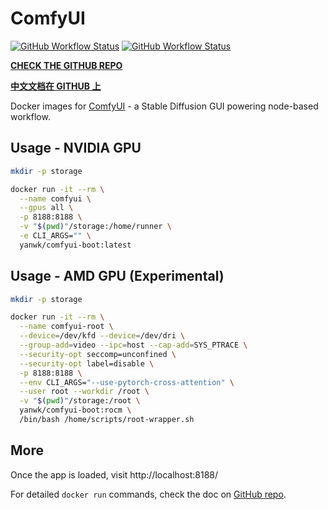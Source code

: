 # ComfyUI

[![GitHub Workflow Status](https://github.com/YanWenKun/ComfyUI-Docker/actions/workflows/build-latest.yml/badge.svg)](https://github.com/YanWenKun/ComfyUI-Docker/actions/workflows/build-latest.yml)
[![GitHub Workflow Status](https://github.com/YanWenKun/ComfyUI-Docker/actions/workflows/build-rocm.yml/badge.svg)](https://github.com/YanWenKun/ComfyUI-Docker/actions/workflows/build-rocm.yml)

**[CHECK THE GITHUB REPO](https://github.com/YanWenKun/ComfyUI-Docker)**

**[中文文档在 GITHUB 上](https://github.com/YanWenKun/ComfyUI-Docker/blob/main/README.zh.adoc)**

Docker images for [ComfyUI](https://github.com/comfyanonymous/ComfyUI) - a Stable Diffusion GUI powering node-based workflow.

## Usage - NVIDIA GPU

```sh
mkdir -p storage

docker run -it --rm \
  --name comfyui \
  --gpus all \
  -p 8188:8188 \
  -v "$(pwd)"/storage:/home/runner \
  -e CLI_ARGS="" \
  yanwk/comfyui-boot:latest
```

## Usage - AMD GPU (Experimental)

```sh
mkdir -p storage

docker run -it --rm \
  --name comfyui-root \
  --device=/dev/kfd --device=/dev/dri \
  --group-add=video --ipc=host --cap-add=SYS_PTRACE \
  --security-opt seccomp=unconfined \
  --security-opt label=disable \
  -p 8188:8188 \
  --env CLI_ARGS="--use-pytorch-cross-attention" \
  --user root --workdir /root \
  -v "$(pwd)"/storage:/root \
  yanwk/comfyui-boot:rocm \
  /bin/bash /home/scripts/root-wrapper.sh
```

## More

Once the app is loaded, visit http://localhost:8188/

For detailed `docker run` commands, check the doc on [GitHub repo](https://github.com/YanWenKun/ComfyUI-Docker).
